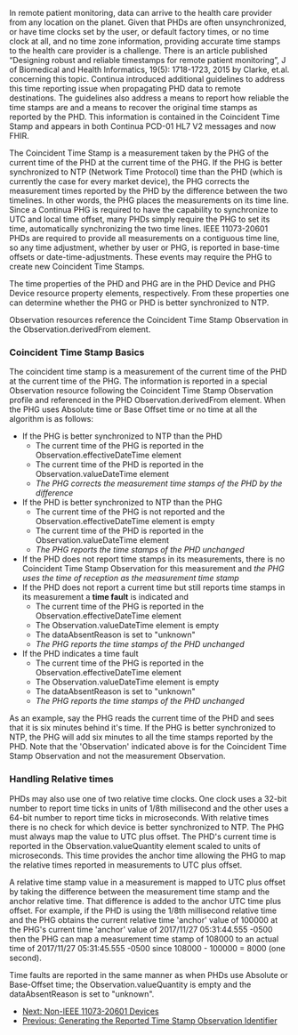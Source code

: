 In remote patient monitoring, data can arrive to the health care provider from any location on the planet. Given that PHDs are often unsynchronized, or have time clocks set by the user, or default factory times, or no time clock at all, and no time zone information, providing accurate time stamps to the health care provider is a challenge. There is an article published “Designing robust and reliable timestamps for remote patient monitoring”, J of Biomedical and Health Informatics, 19(5): 1718-1723, 2015 by Clarke, et.al. concerning this topic. Continua introduced additional guidelines to address this time reporting issue when propagating PHD data to remote destinations. The guidelines also address a means to report how reliable the time stamps are and a means to recover the original time stamps as reported by the PHD. This information is contained in the Coincident Time Stamp and appears in both Continua PCD-01 HL7 V2 messages and now FHIR.

The Coincident Time Stamp is a measurement taken by the PHG of the current time of the PHD at the current time of the PHG. If the PHG is better synchronized to NTP (Network Time Protocol) time than the PHD (which is currently the case for every market device), the PHG corrects the measurement times reported by the PHD by the difference between the two timelines. In other words, the PHG places the measurements on its time line. Since a Continua PHG is required to have the capability to synchronize to UTC and local time offset, many PHDs simply require the PHG to set its time, automatically synchronizing the two time lines. IEEE 11073-20601 PHDs are required to provide all measurements on a contiguous time line, so any time adjustment, whether by user or PHG, is reported in base-time offsets or date-time-adjustments. These events may require the PHG to create new Coincident Time Stamps.

The time properties of the PHD and PHG are in the PHD Device and PHG Device resource property elements, respectively. From these properties one can determine whether the PHG or PHD is better synchronized to NTP.

Observation resources reference the Coincident Time Stamp Observation in the Observation.derivedFrom element.

### Coincident Time Stamp Basics
The coincident time stamp is a measurement of the current time of the PHD at the current time of the PHG. The information is reported in a special Observation resource following the Coincident Time Stamp Observation profile and referenced in the PHD Observation.derivedFrom element. When the PHG uses Absolute time or Base Offset time or no time at all the algorithm is as follows:

- If the PHG is better synchronized to NTP than the PHD
  - The current time of the PHG is reported in the Observation.effectiveDateTime element
  - The current time of the PHD is reported in the Observation.valueDateTime element
  - *The PHG corrects the measurement time stamps of the PHD by the difference*
- If the PHD is better synchronized to NTP than the PHG 
  - The current time of the PHG is not reported and the Observation.effectiveDateTime element is empty
  - The current time of the PHD is reported in the Observation.valueDateTime element
  - *The PHG reports the time stamps of the PHD unchanged*
- If the PHD does not report time stamps in its measurements, there is no Coincident Time Stamp Observation for this measurement and *the PHG uses the time of reception as the measurement time stamp*
- If the PHD does not report a current time but still reports time stamps in its measurement a **time fault** is indicated and
  - The current time of the PHG is reported in the Observation.effectiveDateTime element
  - The Observation.valueDateTime element is empty
  - The dataAbsentReason is set to "unknown"
  - *The PHG reports the time stamps of the PHD unchanged*
- If the PHD indicates a time fault
  - The current time of the PHG is reported in the Observation.effectiveDateTime element
  - The Observation.valueDateTime element is empty
  - The dataAbsentReason is set to "unknown"
  - *The PHG reports the time stamps of the PHD unchanged*

As an example, say the PHG reads the current time of the PHD and sees that it is six minutes behind it's time. If the PHG is better synchronized to NTP, the PHG will add six minutes to all the time stamps reported by the PHD. Note that the 'Observation' indicated above is for the Coincident Time Stamp Observation and not the measurement Observation.
### Handling Relative times
PHDs may also use one of two relative time clocks. One clock uses a 32-bit number to report time ticks in units of 1/8th millisecond and the other uses a 64-bit number to report time ticks in microseconds. With relative times there is no check for which device is better synchronized to NTP. The PHG must always map the value to UTC plus offset. The PHD's current time is reported in the Observation.valueQuantity element scaled to units of microseconds. This time provides the anchor time allowing the PHG to map the relative times reported in measurements to UTC plus offset.

A relative time stamp value in a measurement is mapped to UTC plus offset by taking the difference between the measurement time stamp and the anchor relative time. That difference is added to the anchor UTC time plus offset. For example, if the PHD is using the 1/8th millisecond relative time and the PHG obtains the current relative time 'anchor' value of 100000 at the PHG's current time 'anchor' value of 2017/11/27 05:31:44.555 -0500 then the PHG can map a measurement time stamp of 108000 to an actual time of 2017/11/27 05:31:45.555 -0500 since 108000 - 100000 = 8000 (one second).

Time faults are reported in the same manner as when PHDs use Absolute or Base-Offset time; the Observation.valueQuantity is empty and the dataAbsentReason is set to "unknown".

 - [Next: Non-IEEE 11073-20601 Devices](Non11073PHDDevices.html)
 - [Previous: Generating the Reported Time Stamp Observation Identifier](GeneratingtheReportedTimeStampIdentifier.html)

